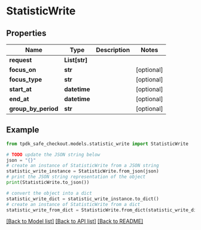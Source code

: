 # StatisticWrite


## Properties

Name | Type | Description | Notes
------------ | ------------- | ------------- | -------------
**request** | **List[str]** |  | 
**focus_on** | **str** |  | [optional] 
**focus_type** | **str** |  | [optional] 
**start_at** | **datetime** |  | [optional] 
**end_at** | **datetime** |  | [optional] 
**group_by_period** | **str** |  | [optional] 

## Example

```python
from tpdk_safe_checkout.models.statistic_write import StatisticWrite

# TODO update the JSON string below
json = "{}"
# create an instance of StatisticWrite from a JSON string
statistic_write_instance = StatisticWrite.from_json(json)
# print the JSON string representation of the object
print(StatisticWrite.to_json())

# convert the object into a dict
statistic_write_dict = statistic_write_instance.to_dict()
# create an instance of StatisticWrite from a dict
statistic_write_from_dict = StatisticWrite.from_dict(statistic_write_dict)
```
[[Back to Model list]](../README.md#documentation-for-models) [[Back to API list]](../README.md#documentation-for-api-endpoints) [[Back to README]](../README.md)


